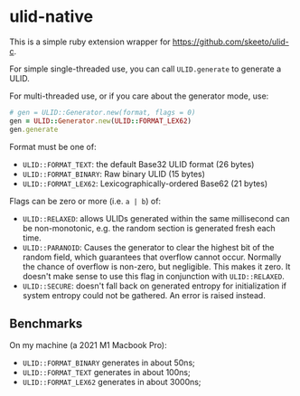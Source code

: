 # ulid-native

This is a simple ruby extension wrapper for https://github.com/skeeto/ulid-c.

For simple single-threaded use, you can call `ULID.generate` to generate a ULID.

For multi-threaded use, or if you care about the generator mode, use:

```ruby
# gen = ULID::Generator.new(format, flags = 0)
gen = ULID::Generator.new(ULID::FORMAT_LEX62)
gen.generate
```

Format must be one of:

* `ULID::FORMAT_TEXT`: the default Base32 ULID format (26 bytes)
* `ULID::FORMAT_BINARY`: Raw binary ULID (15 bytes)
* `ULID::FORMAT_LEX62`: Lexicographically-ordered Base62 (21 bytes)

Flags can be zero or more (i.e. `a | b`) of:

* `ULID::RELAXED`: allows ULIDs generated within the same millisecond can be
  non-monotonic, e.g. the random section is generated fresh each time.
* `ULID::PARANOID`: Causes the generator to clear the highest bit
  of the random field, which guarantees that overflow cannot occur.
  Normally the chance of overflow is non-zero, but negligible. This
  makes it zero. It doesn't make sense to use this flag in conjunction
  with `ULID::RELAXED`.
* `ULID::SECURE`: doesn't fall back on generated entropy for initialization if
  system entropy could not be gathered. An error is raised instead.

## Benchmarks

On my machine (a 2021 M1 Macbook Pro):

* `ULID::FORMAT_BINARY` generates in about 50ns;
* `ULID::FORMAT_TEXT` generates in about 100ns;
* `ULID::FORMAT_LEX62` generates in about 3000ns;

